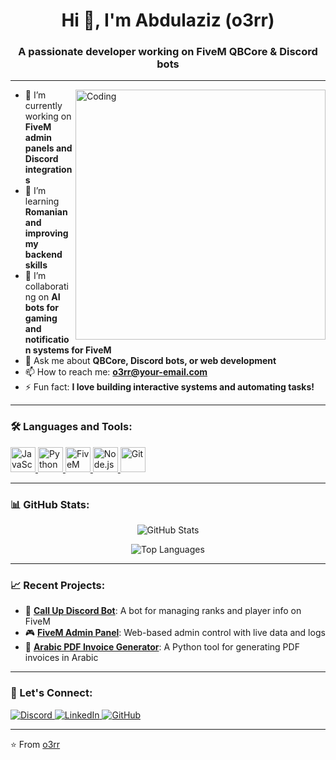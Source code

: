 <h1 align="center">Hi 👋, I'm Abdulaziz (o3rr)</h1>
<h3 align="center">A passionate developer working on FiveM QBCore & Discord bots</h3>

---

<img align="right" alt="Coding" width="400" src="https://media.giphy.com/media/qgQUggAC3Pfv687qPC/giphy.gif">

- 🔭 I’m currently working on **FiveM admin panels and Discord integrations**  
- 🌱 I’m learning **Romanian and improving my backend skills**  
- 👯 I’m collaborating on **AI bots for gaming and notification systems for FiveM**  
- 💬 Ask me about **QBCore, Discord bots, or web development**  
- 📫 How to reach me: **o3rr@your-email.com**  
- ⚡ Fun fact: **I love building interactive systems and automating tasks!**

---

### 🛠️ Languages and Tools:
<p align="left">
  <a href="https://developer.mozilla.org/en-US/docs/Web/JavaScript" target="_blank">
    <img src="https://cdn.jsdelivr.net/gh/devicons/devicon/icons/javascript/javascript-original.svg" alt="JavaScript" width="40" height="40"/>
  </a>
  <a href="https://www.python.org" target="_blank">
    <img src="https://cdn.jsdelivr.net/gh/devicons/devicon/icons/python/python-original.svg" alt="Python" width="40" height="40"/>
  </a>
  <a href="https://fivem.net/" target="_blank">
    <img src="https://cfx.re/favicon/favicon-32x32.png" alt="FiveM" width="40" height="40"/>
  </a>
  <a href="https://nodejs.org" target="_blank">
    <img src="https://cdn.jsdelivr.net/gh/devicons/devicon/icons/nodejs/nodejs-original.svg" alt="Node.js" width="40" height="40"/>
  </a>
  <a href="https://git-scm.com/" target="_blank">
    <img src="https://cdn.jsdelivr.net/gh/devicons/devicon/icons/git/git-original.svg" alt="Git" width="40" height="40"/>
  </a>
</p>

---

### 📊 GitHub Stats:
<p align="center">
  <img src="https://github-readme-stats.vercel.app/api?username=o3rr&show_icons=true&theme=tokyonight" alt="GitHub Stats" />
</p>
<p align="center">
  <img src="https://github-readme-stats.vercel.app/api/top-langs/?username=o3rr&layout=compact&theme=tokyonight" alt="Top Languages" />
</p>

---

### 📈 Recent Projects:
- 🚀 **[Call Up Discord Bot](https://github.com/o3rr/call-up-bot)**: A bot for managing ranks and player info on FiveM  
- 🎮 **[FiveM Admin Panel](https://github.com/o3rr/fivem-admin-panel)**: Web-based admin control with live data and logs  
- 📄 **[Arabic PDF Invoice Generator](https://github.com/o3rr/invoice-generator)**: A Python tool for generating PDF invoices in Arabic  

---

### 🔗 Let's Connect:
<p align="left">
  <a href="https://discord.gg/your-server-link" target="_blank">
    <img src="https://img.shields.io/badge/Discord-7289DA?logo=discord&logoColor=white" alt="Discord"/>
  </a>
  <a href="https://www.linkedin.com/in/your-linkedin" target="_blank">
    <img src="https://img.shields.io/badge/LinkedIn-0077B5?logo=linkedin&logoColor=white" alt="LinkedIn"/>
  </a>
  <a href="https://github.com/o3rr" target="_blank">
    <img src="https://img.shields.io/badge/GitHub-333333?logo=github&logoColor=white" alt="GitHub"/>
  </a>
</p>

---

⭐️ From [o3rr](https://github.com/o3rr)
